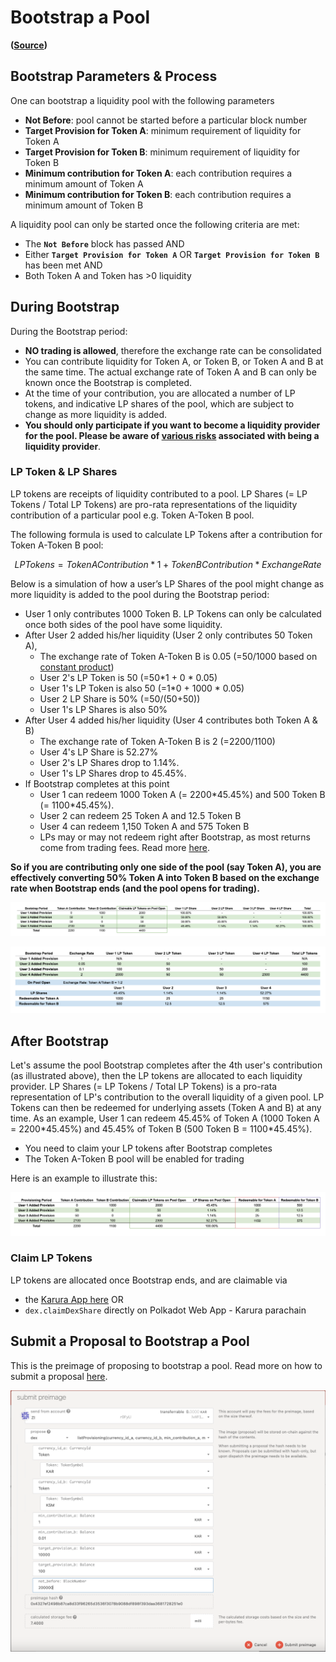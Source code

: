 # Bootstrap a Pool

**(**[**Source**](https://github.com/AcalaNetwork/Acala/blob/master/modules/dex/src/lib.rs#L462)**)**

## **Bootstrap Parameters & Process**

One can bootstrap a liquidity pool with the following parameters

* **Not Before**: pool cannot be started before a particular block number
* **Target Provision for Token A**: minimum requirement of liquidity for Token A 
* **Target Provision for Token B**: minimum requirement of liquidity for Token B
* **Minimum contribution for Token A**: each contribution requires a minimum amount of Token A 
* **Minimum contribution for Token B**: each contribution requires a minimum amount of Token B

A liquidity pool can only be started once the following criteria are met:

* The **`Not Before`** block has passed AND
* Either **`Target Provision for Token A`** OR **`Target Provision for Token B`** has been met AND
* Both Token A and Token has >0 liquidity

## **During Bootstrap**

During the Bootstrap period:

* **NO trading is allowed**, therefore the exchange rate can be consolidated
* You can contribute liquidity for Token A, or Token B, or Token A and B at the same time. The actual exchange rate of Token A and B can only be known once the Bootstrap is completed.
* At the time of your contribution, you are allocated a number of LP tokens, and indicative LP shares of the pool, which are subject to change as more liquidity is added.
* **You should only participate if you want to become a liquidity provider for the pool. Please be aware of **[**various risks**](lp-returns-and-risks.md)** associated with being a liquidity provider**.

### LP Token & LP Shares

LP tokens are receipts of liquidity contributed to a pool. LP Shares (= LP Tokens / Total LP Tokens) are pro-rata representations of the liquidity contribution of a particular pool e.g. Token A-Token B pool. 

The following formula is used to calculate LP Tokens after a contribution for Token A-Token B pool:

$$
LP Tokens = Token A Contribution * 1 + Token B Contribution * Exchange Rate
$$

Below is a simulation of how a user’s LP Shares of the pool might change as more liquidity is added to the pool during the Bootstrap period:

* User 1 only contributes 1000 Token B. LP Tokens can only be calculated once both sides of the pool have some liquidity. 
* After User 2 added his/her liquidity (User 2 only contributes 50 Token A), 
  * The exchange rate of Token A-Token B is 0.05 (=50/1000 based on [constant product](https://wiki.acala.network/karura/defi-hub/swap/protocol-overview#trading-and-lps))
  * User 2's LP Token is 50 (=50\*1 + 0 \* 0.05)
  * User 1's LP Token is also 50 (=1\*0 + 1000 \* 0.05)
  * User 2 LP Share is 50% (=50/(50+50))
  * User 1's LP Shares is also 50%
* After User 4 added his/her liquidity (User 4 contributes both Token A & B)
  * The exchange rate of Token A-Token B is 2 (=2200/1100)
  * User 4's LP Share is 52.27%
  * User 2's LP Shares drop to 1.14%.
  * User 1's LP Shares drop to 45.45%.
* If Bootstrap completes at this point
  * User 1 can redeem 1000 Token A (= 2200\*45.45%) and 500 Token B (= 1100\*45.45%).
  * User 2 can redeem 25 Token A and 12.5 Token B
  * User 4 can redeem 1,150 Token A and 575 Token B
  * LPs may or may not redeem right after Bootstrap, as most returns come from trading fees. Read more [here](lp-returns-and-risks.md).

**So if you are contributing only one side of the pool (say Token A), you are effectively converting 50% Token A into Token B based on the exchange rate when Bootstrap ends (and the pool opens for trading).**

![LP Share change during Bootstrap](../../../.gitbook/assets/screen-shot-2021-07-20-at-2.36.47-pm.png)

![LP Token calculations](../../../.gitbook/assets/screen-shot-2021-07-20-at-2.37.00-pm.png)

## **After Bootstrap**

Let's assume the pool Bootstrap completes after the 4th user's contribution (as illustrated above), then the LP tokens are allocated to each liquidity provider. LP Shares (= LP Tokens / Total LP Tokens) is a pro-rata representation of LP's contribution to the overall liquidity of a given pool. LP Tokens can then be redeemed for underlying assets (Token A and B) at any time. As an example, User 1 can redeem  45.45% of Token A (1000 Token A = 2200\*45.45%) and 45.45% of Token B (500 Token B = 1100\*45.45%).

* You need to claim your LP tokens after Bootstrap completes
* The Token A-Token B pool will be enabled for trading

Here is an example to illustrate this:

![](<../../../.gitbook/assets/screen-shot-2021-07-13-at-9.59.36-am (1) (1) (1) (1).png>)

### Claim LP Tokens

LP tokens are allocated once Bootstrap ends, and are claimable via 

* the [Karura App here](https://apps.karura.network/swap/bootstrap) OR
* `dex.claimDexShare` directly on Polkadot Web App - Karura parachain 

## **Submit a Proposal to Bootstrap a Pool**

This is the preimage of proposing to bootstrap a pool. Read more on how to submit a proposal [here](../../get-started/governance/participate-in-democracy.md).

![](../../../.gitbook/assets/screen-shot-2021-07-13-at-10.10.36-am.png)
